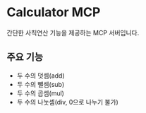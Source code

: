 # Calculator MCP
간단한 사칙연산 기능을 제공하는 MCP 서버입니다.

## 주요 기능
- 두 수의 덧셈(add)
- 두 수의 뺄셈(sub)
- 두 수의 곱셈(mul)
- 두 수의 나눗셈(div, 0으로 나누기 불가)